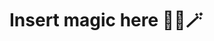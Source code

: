 # Insert magic here 🦄🔮🪄

<script src="index.js"></script>
<!--stackedit_data:
eyJoaXN0b3J5IjpbMTcxMDE3MDQzXX0=
-->